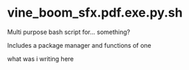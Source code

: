 # vine_boom_sfx.pdf.exe.py.sh

Multi purpose bash script for... something?

Includes a package manager and functions of one

what was i writing here
